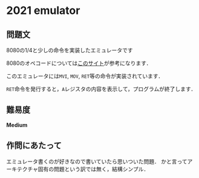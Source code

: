 # 2021 emulator

## 問題文
8080の1/4と少しの命令を実装したエミュレータです

8080のオペコードについては[このサイト](https://pastraiser.com/cpu/i8080/i8080_opcodes.html)が参考になります．

このエミュレータには`MVI`, `MOV`, `RET`等の命令が実装されています．

`RET`命令を発行すると，`A`レジスタの内容を表示して，プログラムが終了します．

## 難易度
**Medium**

## 作問にあたって
エミュレータ書くのが好きなので書いていたら思いついた問題．
かと言ってアーキテクチャ固有の問題という訳では無く，結構シンプル．
